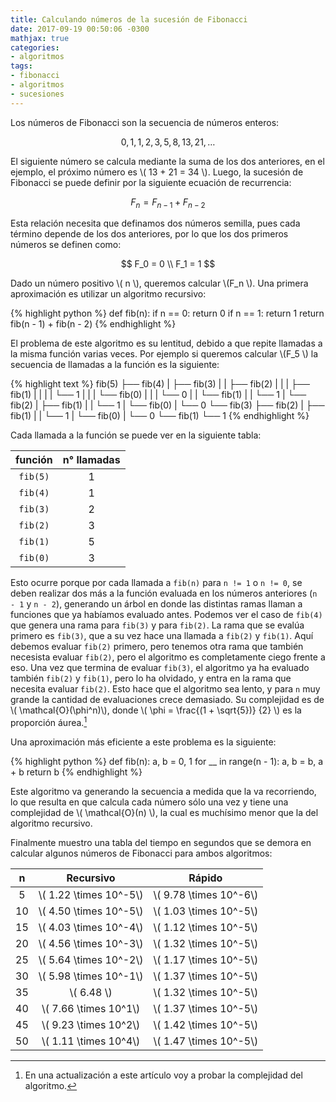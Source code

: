 ```yaml
---
title: Calculando números de la sucesión de Fibonacci
date: 2017-09-19 00:50:06 -0300
mathjax: true
categories:
- algoritmos
tags:
- fibonacci
- algoritmos
- sucesiones
---
```


Los números de Fibonacci son la secuencia de números enteros:

$$ 0, 1, 1, 2, 3, 5, 8, 13, 21,\ldots $$

<!-- more -->
El siguiente número se calcula mediante la suma de los dos anteriores, en el
ejemplo, el próximo número es \\( 13 + 21 = 34 \\). Luego, la sucesión de Fibonacci
se puede definir por la siguiente ecuación de recurrencia:

$$  F_n = F_{n-1} + F_{n-2} $$

Esta relación necesita que definamos dos números semilla, pues cada término
depende de los dos anteriores, por lo que los dos primeros números se definen
como:

$$  F_0 = 0 \\
    F_1 = 1 $$

Dado un número positivo \\( n \\), queremos calcular \\(F_n \\). Una primera
aproximación es utilizar un algoritmo recursivo:

{% highlight python %}
def fib(n):
    if n == 0:
        return 0
    if n == 1:
        return 1
    return fib(n - 1) + fib(n - 2)
{% endhighlight %}

El problema de este algoritmo es su lentitud, debido a que repite llamadas a la
misma función varias veces. Por ejemplo si queremos calcular \\(F_5 \\) la secuencia
de llamadas a la función es la siguiente:

{% highlight text %}
fib(5)
├── fib(4)
|   ├── fib(3)
|   |   ├── fib(2)
|   |   |   ├── fib(1)
|   |   |   |   └── 1
|   |   |   └── fib(0)
|   |   |       └── 0
|   |   └── fib(1)
|   |       └── 1
|   └── fib(2)
|       ├── fib(1)
|       |   └── 1
|       └── fib(0)
|           └── 0
└── fib(3)
    ├── fib(2)
    |   ├── fib(1)
    |   |   └── 1
    |   └── fib(0)
    |       └── 0
    └── fib(1)
        └── 1
{% endhighlight %}

Cada llamada a la función se puede ver en la siguiente tabla:

| función | n° llamadas |
|:---------:|:-------------------:|
| `fib(5)` | 1 |
| `fib(4)` | 1 |
| `fib(3)` | 2 |
| `fib(2)` | 3 |
| `fib(1)` | 5 |
| `fib(0)` | 3 |

Esto ocurre porque por cada llamada a `fib(n)` para `n != 1` o `n != 0`, se deben
realizar dos más a la función evaluada en los números anteriores (`n - 1` y `n - 2`),
generando un árbol en donde las distintas ramas llaman a funciones que ya habíamos
evaluado antes. Podemos ver el caso de `fib(4)` que genera una rama para `fib(3)`
y para `fib(2)`. La rama que se evalúa primero es `fib(3)`, que a su vez hace
una llamada a `fib(2)` y `fib(1)`. Aquí debemos evaluar `fib(2)` primero, pero
tenemos otra rama que también necesista evaluar `fib(2)`, pero el algoritmo es
completamente ciego frente a eso. Una vez que termina de evaluar `fib(3)`, el
algoritmo ya ha evaluado también `fib(2)` y `fib(1)`, pero lo ha olvidado, y
entra en la rama que necesita evaluar `fib(2)`. Esto hace que el algoritmo sea
lento, y para `n` muy grande la cantidad de evaluaciones crece demasiado. Su
complejidad es de \\( \mathcal{O}(\phi^n)\\), donde \\( \phi = \frac{(1 + \sqrt{5})}
{2} \\) es la proporción áurea.[^1]

[^1]: En una actualización a este artículo voy a probar la complejidad del algoritmo.

Una aproximación más eficiente a este problema es la siguiente:

{% highlight python %}
def fib(n):
    a, b = 0, 1
    for __ in range(n - 1):
        a, b = b, a + b
    return b
{% endhighlight %}

Este algoritmo va generando la secuencia a medida que la va recorriendo, lo que
resulta en que calcula cada número sólo una vez y tiene una complejidad de
\\( \mathcal{O}(n) \\), la cual es muchísimo menor que la del algoritmo recursivo.

Finalmente muestro una tabla del tiempo en segundos que se demora en calcular
algunos números de Fibonacci para ambos algoritmos:

| n | Recursivo | Rápido |
|:-:|:---------:|:-------------------:|
|5| \\( 1.22 \times 10^-5\\) | \\( 9.78 \times 10^-6\\) |
|10| \\( 4.50 \times 10^-5\\) | \\( 1.03 \times 10^-5\\) |
|15| \\( 4.03 \times 10^-4\\) | \\( 1.12 \times 10^-5\\) |
|20| \\( 4.56 \times 10^-3\\) | \\( 1.32 \times 10^-5\\) |
|25| \\( 5.64 \times 10^-2\\) | \\( 1.17 \times 10^-5\\) |
|30| \\( 5.98 \times 10^-1\\) | \\( 1.37 \times 10^-5\\) |
|35| \\( 6.48 \\) | \\( 1.32 \times 10^-5\\) |
|40| \\( 7.66 \times 10^1\\) | \\( 1.37 \times 10^-5\\) |
|45| \\( 9.23 \times 10^2\\) | \\( 1.42 \times 10^-5\\) |
|50| \\( 1.11 \times 10^4\\) | \\( 1.47 \times 10^-5\\) |

